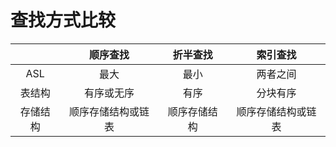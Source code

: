 # 查找方式比较

|       |顺序查找       |折半查找       |索引查找     
|:------: |:--------------:|:--------------:|:-------------:
|ASL    |最大           |最小          |两者之间
|表结构  |有序或无序     |有序          |分块有序
|存储结构|顺序存储结构或链表|顺序存储结构|顺序存储结构或链表

